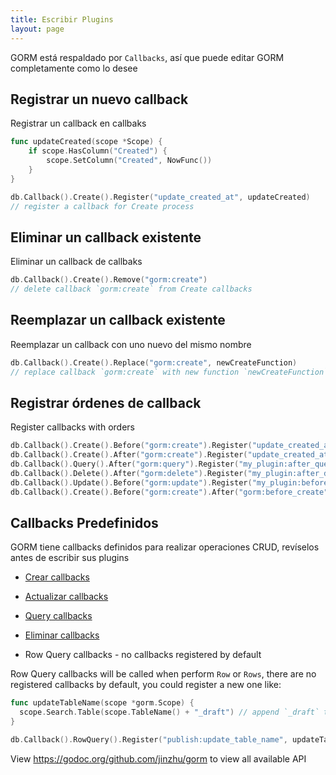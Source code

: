 ```yaml
---
title: Escribir Plugins
layout: page
---
```

GORM está respaldado por `Callbacks`, así que puede editar GORM completamente como lo desee

## Registrar un nuevo callback

Registrar un callback en callbaks

```go
func updateCreated(scope *Scope) {
    if scope.HasColumn("Created") {
        scope.SetColumn("Created", NowFunc())
    }
}

db.Callback().Create().Register("update_created_at", updateCreated)
// register a callback for Create process
```

## Eliminar un callback existente

Eliminar un callback de callbaks

```go
db.Callback().Create().Remove("gorm:create")
// delete callback `gorm:create` from Create callbacks
```

## Reemplazar un callback existente

Reemplazar un callback con uno nuevo del mismo nombre

```go
db.Callback().Create().Replace("gorm:create", newCreateFunction)
// replace callback `gorm:create` with new function `newCreateFunction` for Create process
```

## Registrar órdenes de callback

Register callbacks with orders

```go
db.Callback().Create().Before("gorm:create").Register("update_created_at", updateCreated)
db.Callback().Create().After("gorm:create").Register("update_created_at", updateCreated)
db.Callback().Query().After("gorm:query").Register("my_plugin:after_query", afterQuery)
db.Callback().Delete().After("gorm:delete").Register("my_plugin:after_delete", afterDelete)
db.Callback().Update().Before("gorm:update").Register("my_plugin:before_update", beforeUpdate)
db.Callback().Create().Before("gorm:create").After("gorm:before_create").Register("my_plugin:before_create", beforeCreate)
```

## Callbacks Predefinidos

GORM tiene callbacks definidos para realizar operaciones CRUD, revíselos antes de escribir sus plugins

- [Crear callbacks](https://github.com/jinzhu/gorm/blob/master/callback_create.go)

- [Actualizar callbacks](https://github.com/jinzhu/gorm/blob/master/callback_update.go)

- [Query callbacks](https://github.com/jinzhu/gorm/blob/master/callback_query.go)

- [Eliminar callbacks](https://github.com/jinzhu/gorm/blob/master/callback_delete.go)

- Row Query callbacks - no callbacks registered by default

Row Query callbacks will be called when perform `Row` or `Rows`, there are no registered callbacks by default, you could register a new one like:

```go
func updateTableName(scope *gorm.Scope) {
  scope.Search.Table(scope.TableName() + "_draft") // append `_draft` to table name
}

db.Callback().RowQuery().Register("publish:update_table_name", updateTableName)
```

View <https://godoc.org/github.com/jinzhu/gorm> to view all available API